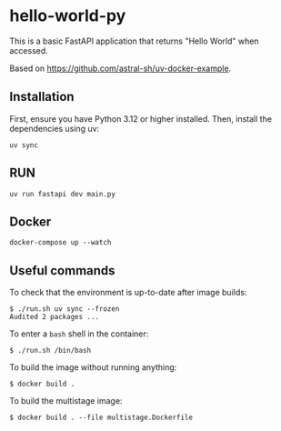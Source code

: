 # hello-world-py

This is a basic FastAPI application that returns "Hello World" when accessed.

Based on https://github.com/astral-sh/uv-docker-example.

## Installation

First, ensure you have Python 3.12 or higher installed. Then, install the dependencies using uv:

```shell
uv sync
```

## RUN
```shell
uv run fastapi dev main.py
```

## Docker

```shell
docker-compose up --watch
```

## Useful commands

To check that the environment is up-to-date after image builds:

```console
$ ./run.sh uv sync --frozen
Audited 2 packages ...
```

To enter a `bash` shell in the container:

```console
$ ./run.sh /bin/bash
```

To build the image without running anything:

```console
$ docker build .
```

To build the multistage image:

```console
$ docker build . --file multistage.Dockerfile
```
